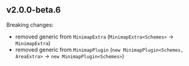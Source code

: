 ## v2.0.0-beta.6

Breaking changes:

- removed generic from `MinimapExtra` (`MinimapExtra<Schemes>` -> `MinimapExtra`)
- removed generic from `MinimapPlugin` (`new MinimapPlugin<Schemes, AreaExtra>` ->  `new MinimapPlugin<Schemes>`)
